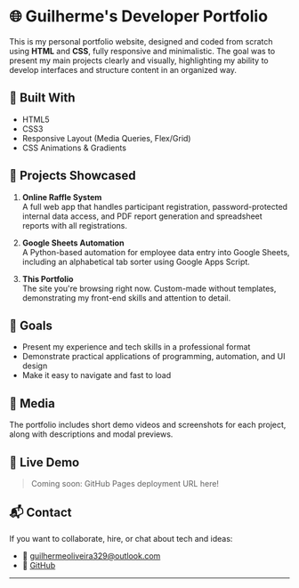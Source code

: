# 🌐 Guilherme's Developer Portfolio

This is my personal portfolio website, designed and coded from scratch using **HTML** and **CSS**, fully responsive and minimalistic. The goal was to present my main projects clearly and visually, highlighting my ability to develop interfaces and structure content in an organized way.

## 🔧 Built With

- HTML5
- CSS3
- Responsive Layout (Media Queries, Flex/Grid)
- CSS Animations & Gradients

## 📁 Projects Showcased

1. **Online Raffle System**  
   A full web app that handles participant registration, password-protected internal data access, and PDF report generation and spreadsheet reports with all registrations.

2. **Google Sheets Automation**  
   A Python-based automation for employee data entry into Google Sheets, including an alphabetical tab sorter using Google Apps Script.

3. **This Portfolio**  
   The site you're browsing right now. Custom-made without templates, demonstrating my front-end skills and attention to detail.

## 🎯 Goals

- Present my experience and tech skills in a professional format  
- Demonstrate practical applications of programming, automation, and UI design  
- Make it easy to navigate and fast to load

## 📸 Media

The portfolio includes short demo videos and screenshots for each project, along with descriptions and modal previews.

## 🚀 Live Demo

> Coming soon: GitHub Pages deployment URL here!

## 📬 Contact

If you want to collaborate, hire, or chat about tech and ideas:
- 📧 [guilhermeoliveira329@outlook.com](mailto:guilhermeoliveira329@outlook.com)
- 🔗 [GitHub](https://github.com/Gui71)

---